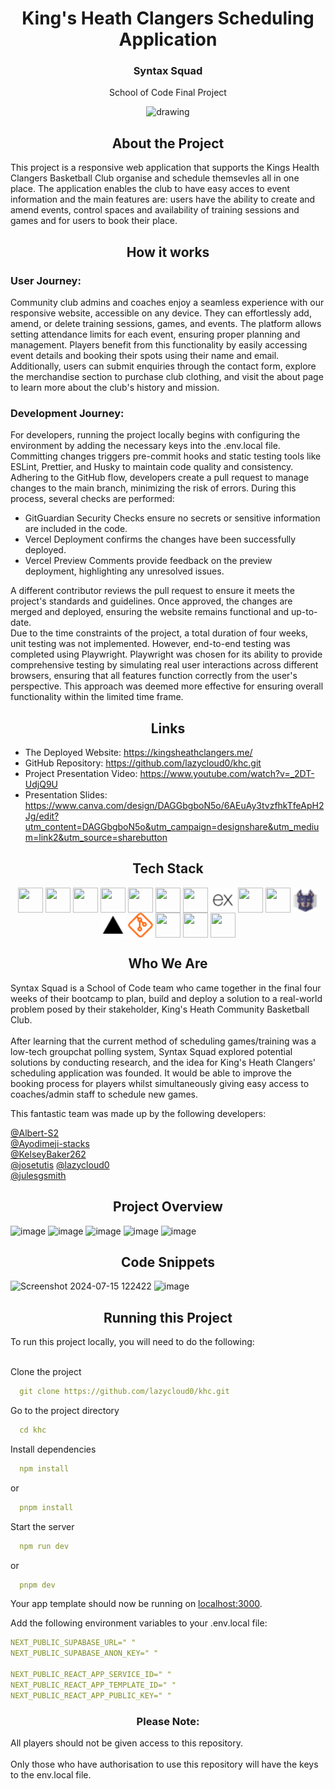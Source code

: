 <h1 align="center">King's Heath Clangers Scheduling Application</h1>

<h3 align="center">Syntax Squad</h3>

<p align="center">School of Code Final Project</p>

<p align="center"><img src="./public/smallLogo_1.svg" alt="drawing" style="width: 60px;" /></p>

<h2 align="center">About the Project</h2>
<p align="left">This project is a responsive web application that supports the Kings Health Clangers Basketball Club organise and schedule themsevles all in one place. The application enables the club to have easy acces to event information and the main features are: users have the ability to create and amend events, control spaces and availability of training sessions and games and for users to book their place.</p>

<h2 align="center">How it works</h2>
<h3>User Journey:</h3>
Community club admins and coaches enjoy a seamless experience with our responsive website, accessible on any device. They can effortlessly add, amend, or delete training sessions, games, and events. The platform allows setting attendance limits for each event, ensuring proper planning and management. Players benefit from this functionality by easily accessing event details and booking their spots using their name and email. Additionally, users can submit enquiries through the contact form, explore the merchandise section to purchase club clothing, and visit the about page to learn more about the club's history and mission.<br>

<h3>Development Journey:</h3>
For developers, running the project locally begins with configuring the environment by adding the necessary keys into the .env.local file. Committing changes triggers pre-commit hooks and static testing tools like ESLint, Prettier, and Husky to maintain code quality and consistency. Adhering to the GitHub flow, developers create a pull request to manage changes to the main branch, minimizing the risk of errors. During this process, several checks are performed:

- GitGuardian Security Checks ensure no secrets or sensitive information are included in the code.
- Vercel Deployment confirms the changes have been successfully deployed.
- Vercel Preview Comments provide feedback on the preview deployment, highlighting any unresolved issues.

A different contributor reviews the pull request to ensure it meets the project's standards and guidelines. Once approved, the changes are merged and deployed, ensuring the website remains functional and up-to-date.<br>
Due to the time constraints of the project, a total duration of four weeks, unit testing was not implemented. However, end-to-end testing was completed using Playwright. Playwright was chosen for its ability to provide comprehensive testing by simulating real user interactions across different browsers, ensuring that all features function correctly from the user's perspective. This approach was deemed more effective for ensuring overall functionality within the limited time frame.
<h2 align="center">Links</h2>

- The Deployed Website: https://kingsheathclangers.me/
- GitHub Repository: https://github.com/lazycloud0/khc.git
- Project Presentation Video: https://www.youtube.com/watch?v=_2DT-UdjQ9U
- Presentation Slides: https://www.canva.com/design/DAGGbgboN5o/6AEuAy3tvzfhkTfeApH2Jg/edit?utm_content=DAGGbgboN5o&utm_campaign=designshare&utm_medium=link2&utm_source=sharebutton


<h2 align="center">Tech Stack</h2>

<p align="center">
    <img align="center" width="40" height="40" src="https://cdn.jsdelivr.net/gh/devicons/devicon@latest/icons/html5/html5-original.svg" />
    <img align="center" width="40" height="40" src="https://cdn.jsdelivr.net/gh/devicons/devicon@latest/icons/css3/css3-original.svg" />
    <img align="center" width="40" height="40" src="https://cdn.jsdelivr.net/gh/devicons/devicon@latest/icons/javascript/javascript-original.svg" />
    <img align="center" width="40" height="40" src="https://cdn.jsdelivr.net/gh/devicons/devicon@latest/icons/react/react-original.svg" />
    <img align="center" width="40" height="40" src="https://cdn.jsdelivr.net/gh/devicons/devicon@latest/icons/nextjs/nextjs-original.svg" />
    <img align="center" width="40" height="40" src="https://cdn.jsdelivr.net/gh/devicons/devicon@latest/icons/supabase/supabase-original.svg" />
    <img align="center" width="40" height="40" src="https://cdn.jsdelivr.net/gh/devicons/devicon@latest/icons/nodejs/nodejs-original-wordmark.svg" />
    <img align="center" width="40" height="40" src="https://raw.githubusercontent.com/moose-hub/moose-hub/main/svgs/express.svg" />
    <img align="center" width="40" height="40" src="https://cdn.jsdelivr.net/gh/devicons/devicon@latest/icons/vitest/vitest-original.svg" />
    <img align="center" width="40" height="40" src="https://cdn.jsdelivr.net/gh/devicons/devicon@latest/icons/playwright/playwright-original.svg" />
    <img align="center" width="40" height="40" src="https://raw.githubusercontent.com/moose-hub/moose-hub/main/svgs/snyk.svg" />
    <img align="center" width="40" height="40" src="https://raw.githubusercontent.com/moose-hub/moose-hub/main/svgs/vercel.svg" />
    <img align="center" width="40" height="40" src="https://raw.githubusercontent.com/moose-hub/moose-hub/main/svgs/git.svg" />
    <img align="center" width="40" height="40" src="https://cdn.jsdelivr.net/gh/devicons/devicon@latest/icons/figma/figma-original.svg" />
    <img align="center" width="40" height="40" src="https://cdn.jsdelivr.net/gh/devicons/devicon@latest/icons/notion/notion-original.svg" />
    <img align="center" width="40" height="40" src="https://cdn.jsdelivr.net/gh/devicons/devicon/icons/jira/jira-original-wordmark.svg" />
</p>


<h2 align="center">Who We Are</h2>
<p align="left">Syntax Squad is a School of Code team who came together in the final four weeks of their bootcamp to plan, build and deploy a solution to a real-world problem posed by their stakeholder, King's Heath Community Basketball Club. <br>
 <br> After learning that the current method of scheduling games/training was a low-tech groupchat polling system, Syntax Squad explored potential solutions by conducting research, and the idea for King's Heath Clangers' scheduling application was founded. It would be able to improve the booking process for players whilst simultaneously giving easy access to coaches/admin staff to schedule new games.

This fantastic team was made up by the following developers:

[@Albert-S2](https://github.com/Albert-S2)  
[@Ayodimeji-stacks](https://github.com/Ayodimeji-stacks)  
[@KelseyBaker262](https://github.com/KelseyBaker262)  
[@josetutis](https://github.com/josetutis)
[@lazycloud0](https://github.com/lazycloud0)  
[@julesgsmith](https://github.com/julesgsmith)  

<h2 align="center">Project Overview</h2>


![image](https://github.com/lazycloud0/khc/assets/149110361/5d54dce9-69eb-4d8e-8fa9-483ef8533b19)
![image](https://github.com/lazycloud0/khc/assets/149110361/c8552d51-d826-40e6-8789-32e19cb63d80)
![image](https://github.com/lazycloud0/khc/assets/149110361/4369ec94-8aba-47a2-aa9c-edb313130e46)
![image](https://github.com/lazycloud0/khc/assets/149110361/4ce5d0da-3c50-44bf-bdf2-32e36860b63f)
![image](https://github.com/lazycloud0/khc/assets/149110361/0c19eada-4611-4886-86c3-2c1756f57ef2)

<h2 align="center">Code Snippets</h2>

![Screenshot 2024-07-15 122422](https://github.com/user-attachments/assets/db0de165-dbf9-41e8-8ef0-afd1d6a5e729)
![image](https://github.com/user-attachments/assets/e182a65c-24c6-42d1-9bbf-34e95f629fba)




<h2 align="center">Running this Project</h2>
To run this project locally, you will need to do the following: <br><br>

Clone the project

```yaml
  git clone https://github.com/lazycloud0/khc.git
```

Go to the project directory

```yaml
  cd khc
```

Install dependencies

```yaml
  npm install
```
 or
```yaml 
  pnpm install
```

Start the server

```yaml
  npm run dev
```
or
```yaml
  pnpm dev
```

Your app template should now be running on [localhost:3000](http://localhost:3000/).

Add the following environment variables to your .env.local file:

``` yaml
NEXT_PUBLIC_SUPABASE_URL=" "
NEXT_PUBLIC_SUPABASE_ANON_KEY=" "

NEXT_PUBLIC_REACT_APP_SERVICE_ID=" "
NEXT_PUBLIC_REACT_APP_TEMPLATE_ID=" "
NEXT_PUBLIC_REACT_APP_PUBLIC_KEY=" "
```

<h3 align="center">Please Note:</h3>
All players should not be given access to this repository.<br><br>
Only those who have authorisation to use this repository will have the keys to the env.local file.
